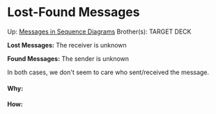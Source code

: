 # Lost-Found Messages

Up: [Messages in Sequence Diagrams](messages_in_sequence_diagrams)
Brother(s):
TARGET DECK

**Lost Messages:** The receiver is unknown

**Found Messages:** The sender is unknown

In both cases, we don't seem to care who sent/received the message.





































#### Why:
#### How:










